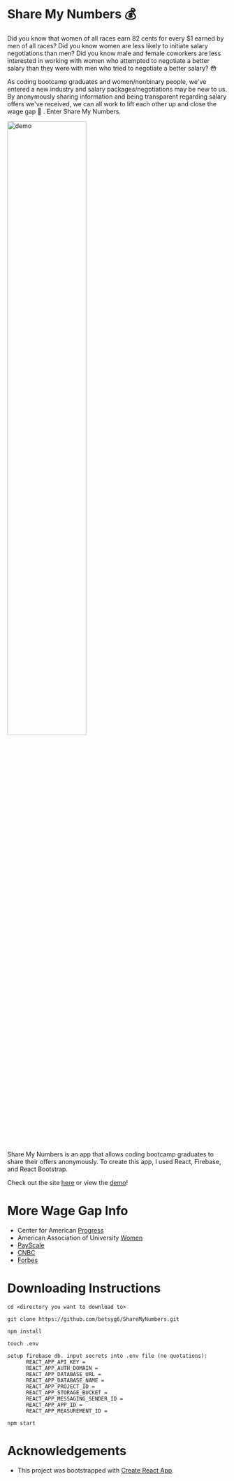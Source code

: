 # Share My Numbers :moneybag:

Did you know that women of all races earn 82 cents for every $1 earned by men of all races? Did you know women are less likely to initiate salary negotiations than men? Did you know male and female coworkers are less interested in working with women who attempted to negotiate a better salary than they were with men who tried to negotiate a better salary? :flushed:

As coding bootcamp graduates and women/nonbinary people, we've entered a new industry and salary packages/negotiations may be new to us. By anonymously sharing information and being transparent regarding salary offers we've received, we can all work to lift each other up and close the wage gap :muscle: . Enter Share My Numbers.

<img src="https://gfycat.com/shortnervousbandicoot.gif" alt="demo" width="60%">

Share My Numbers is an app that allows coding bootcamp graduates to share their offers anonymously. To create this app, I used React, Firebase, and React Bootstrap.

Check out the site [here](https://share-my-numbers.herokuapp.com/) or view the [demo](https://youtu.be/cfJ5FI2Aco0)!

# More Wage Gap Info

- Center for American [Progress](https://www.americanprogress.org/issues/women/reports/2020/03/24/482141/quick-facts-gender-wage-gap/#:~:text=What%20is%20the%20gender%20wage,for%20most%20women%20of%20color.)
- American Association of University [Women](https://www.aauw.org/resources/research/simple-truth/)
- [PayScale](https://www.payscale.com/data/gender-pay-gap)
- [CNBC](https://www.cnbc.com/2019/05/09/8-steps-economists-say-could-help-close-the-gender-pay-gap.html)
- [Forbes](https://www.forbes.com/sites/lizfrazierpeck/2019/08/26/on-womens-equality-day-how-to-fight-the-gender-pay-gap/?sh=16fbde14660b)

# Downloading Instructions

```
cd <directory you want to download to>

git clone https://github.com/betsyg6/ShareMyNumbers.git

npm install

touch .env

setup firebase db. input secrets into .env file (no quotations):
      REACT_APP_API_KEY =
      REACT_APP_AUTH_DOMAIN =
      REACT_APP_DATABASE_URL =
      REACT_APP_DATABASE_NAME =
      REACT_APP_PROJECT_ID =
      REACT_APP_STORAGE_BUCKET =
      REACT_APP_MESSAGING_SENDER_ID =
      REACT_APP_APP_ID =
      REACT_APP_MEASUREMENT_ID =

npm start
```

# Acknowledgements

- This project was bootstrapped with [Create React App](https://github.com/facebook/create-react-app).
